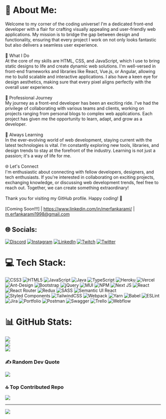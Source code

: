 # 💫 About Me:
Welcome to my corner of the coding universe! I'm a dedicated front-end developer with a flair for crafting visually appealing and user-friendly web applications. My mission is to bridge the gap between design and functionality, ensuring that every project I work on not only looks fantastic but also delivers a seamless user experience.<br><br>🚀 What I Do<br>At the core of my skills are HTML, CSS, and JavaScript, which I use to bring static designs to life and create dynamic web solutions. I'm well-versed in front-end frameworks and libraries like React, Vue.js, or Angular, allowing me to build scalable and interactive applications. I also have a keen eye for design aesthetics, making sure that every pixel aligns perfectly with the overall user experience.<br><br>💼 Professional Journey<br>My journey as a front-end developer has been an exciting ride. I've had the privilege of collaborating with various teams and clients, working on projects ranging from personal blogs to complex web applications. Each project has given me the opportunity to learn, adapt, and grow as a developer.<br><br>🌱 Always Learning<br>In the ever-evolving world of web development, staying current with the latest technologies is vital. I'm constantly exploring new tools, libraries, and design trends to stay at the forefront of the industry. Learning is not just a passion; it's a way of life for me.<br><br>🌐 Let's Connect<br>I'm enthusiastic about connecting with fellow developers, designers, and tech enthusiasts. If you're interested in collaborating on exciting projects, exchanging knowledge, or discussing web development trends, feel free to reach out. Together, we can create something extraordinary!<br><br>Thank you for visiting my GitHub profile. Happy coding! 🚀<br><br>[Coming Soon!!!] | https://www.linkedin.com/in/merfankarami/ | m.erfankarami1998@gmail.com


## 🌐 Socials:
[![Discord](https://img.shields.io/badge/Discord-%237289DA.svg?logo=discord&logoColor=white)](https://discord.gg/https://discord.com/invite/ZCTfu4th) [![Instagram](https://img.shields.io/badge/Instagram-%23E4405F.svg?logo=Instagram&logoColor=white)](https://instagram.com/m.erfan.k) [![LinkedIn](https://img.shields.io/badge/LinkedIn-%230077B5.svg?logo=linkedin&logoColor=white)](https://linkedin.com/in/https://www.linkedin.com/in/merfankarami/) [![Twitch](https://img.shields.io/badge/Twitch-%239146FF.svg?logo=Twitch&logoColor=white)](https://twitch.tv/https://www.twitch.tv/https://www.twitch.tv/erph1998) [![Twitter](https://img.shields.io/badge/Twitter-%231DA1F2.svg?logo=Twitter&logoColor=white)](https://twitter.com/https://twitter.com/m_erfankarami) 

# 💻 Tech Stack:
![CSS3](https://img.shields.io/badge/css3-%231572B6.svg?style=for-the-badge&logo=css3&logoColor=white) ![HTML5](https://img.shields.io/badge/html5-%23E34F26.svg?style=for-the-badge&logo=html5&logoColor=white) ![JavaScript](https://img.shields.io/badge/javascript-%23323330.svg?style=for-the-badge&logo=javascript&logoColor=%23F7DF1E) ![Java](https://img.shields.io/badge/java-%23ED8B00.svg?style=for-the-badge&logo=java&logoColor=white) ![TypeScript](https://img.shields.io/badge/typescript-%23007ACC.svg?style=for-the-badge&logo=typescript&logoColor=white) ![Heroku](https://img.shields.io/badge/heroku-%23430098.svg?style=for-the-badge&logo=heroku&logoColor=white) ![Vercel](https://img.shields.io/badge/vercel-%23000000.svg?style=for-the-badge&logo=vercel&logoColor=white) ![Ant-Design](https://img.shields.io/badge/-AntDesign-%230170FE?style=for-the-badge&logo=ant-design&logoColor=white) ![Bootstrap](https://img.shields.io/badge/bootstrap-%23563D7C.svg?style=for-the-badge&logo=bootstrap&logoColor=white) ![jQuery](https://img.shields.io/badge/jquery-%230769AD.svg?style=for-the-badge&logo=jquery&logoColor=white) ![MUI](https://img.shields.io/badge/MUI-%230081CB.svg?style=for-the-badge&logo=material-ui&logoColor=white) ![NPM](https://img.shields.io/badge/NPM-%23000000.svg?style=for-the-badge&logo=npm&logoColor=white) ![Next JS](https://img.shields.io/badge/Next-black?style=for-the-badge&logo=next.js&logoColor=white) ![React](https://img.shields.io/badge/react-%2320232a.svg?style=for-the-badge&logo=react&logoColor=%2361DAFB) ![React Router](https://img.shields.io/badge/React_Router-CA4245?style=for-the-badge&logo=react-router&logoColor=white) ![Redux](https://img.shields.io/badge/redux-%23593d88.svg?style=for-the-badge&logo=redux&logoColor=white) ![SASS](https://img.shields.io/badge/SASS-hotpink.svg?style=for-the-badge&logo=SASS&logoColor=white) ![Semantic UI React](https://img.shields.io/badge/Semantic%20UI%20React-%2335BDB2.svg?style=for-the-badge&logo=SemanticUIReact&logoColor=white) ![Styled Components](https://img.shields.io/badge/styled--components-DB7093?style=for-the-badge&logo=styled-components&logoColor=white) ![TailwindCSS](https://img.shields.io/badge/tailwindcss-%2338B2AC.svg?style=for-the-badge&logo=tailwind-css&logoColor=white) ![Webpack](https://img.shields.io/badge/webpack-%238DD6F9.svg?style=for-the-badge&logo=webpack&logoColor=black) ![Yarn](https://img.shields.io/badge/yarn-%232C8EBB.svg?style=for-the-badge&logo=yarn&logoColor=white) ![Babel](https://img.shields.io/badge/Babel-F9DC3e?style=for-the-badge&logo=babel&logoColor=black) ![ESLint](https://img.shields.io/badge/ESLint-4B3263?style=for-the-badge&logo=eslint&logoColor=white) ![Jira](https://img.shields.io/badge/jira-%230A0FFF.svg?style=for-the-badge&logo=jira&logoColor=white) ![Portfolio](https://img.shields.io/badge/Portfolio-%23000000.svg?style=for-the-badge&logo=firefox&logoColor=#FF7139) ![Postman](https://img.shields.io/badge/Postman-FF6C37?style=for-the-badge&logo=postman&logoColor=white) ![Swagger](https://img.shields.io/badge/-Swagger-%23Clojure?style=for-the-badge&logo=swagger&logoColor=white) ![Trello](https://img.shields.io/badge/Trello-%23026AA7.svg?style=for-the-badge&logo=Trello&logoColor=white) ![Webflow](https://img.shields.io/badge/Webflow-4353FF?style=for-the-badge&logo=webflow&logoColor=white)
# 📊 GitHub Stats:
![](https://github-readme-stats.vercel.app/api?username=merfankarami&theme=onedark&hide_border=false&include_all_commits=true&count_private=true)<br/>
![](https://github-readme-streak-stats.herokuapp.com/?user=merfankarami&theme=onedark&hide_border=false)<br/>
![](https://github-readme-stats.vercel.app/api/top-langs/?username=merfankarami&theme=onedark&hide_border=false&include_all_commits=true&count_private=true&layout=compact)

### ✍️ Random Dev Quote
![](https://quotes-github-readme.vercel.app/api?type=horizontal&theme=dark)

### 🔝 Top Contributed Repo
![](https://github-contributor-stats.vercel.app/api?username=merfankarami&limit=5&theme=onedark&combine_all_yearly_contributions=true)

---
[![](https://visitcount.itsvg.in/api?id=merfankarami&icon=2&color=5)](https://visitcount.itsvg.in)

<!-- Proudly created with GPRM ( https://gprm.itsvg.in ) -->
